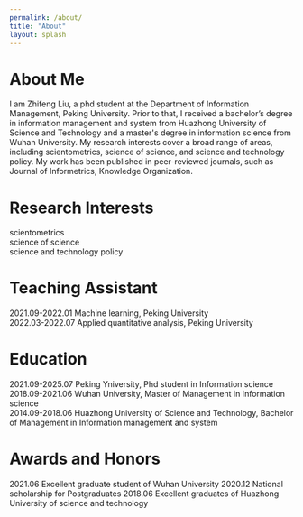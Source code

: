 ```yaml
---
permalink: /about/
title: "About"
layout: splash
---
```


# About Me
I am Zhifeng Liu, a phd student at the Department of Information Management, Peking University. Prior to that, I received a bachelor’s degree in information management and system from Huazhong University of Science and Technology and a master's degree in information science from Wuhan University. My research interests cover a broad range of areas, including scientometrics, science of science, and science and technology policy. My work has been published in peer-reviewed journals, such as Journal of Informetrics, Knowledge Organization.

# Research Interests
scientometrics   
science of science   
science and technology policy   

# Teaching Assistant
2021.09-2022.01 Machine learning, Peking University   
2022.03-2022.07 Applied quantitative analysis, Peking University   

# Education
2021.09-2025.07 Peking Yniversity, Phd student in Information science   
2018.09-2021.06 Wuhan University, Master of Management in Information science   
2014.09-2018.06 Huazhong University of Science and Technology, Bachelor of Management in Information management and system   

# Awards and Honors
2021.06 Excellent graduate student of Wuhan University
2020.12 National scholarship for Postgraduates
2018.06 Excellent graduates of Huazhong University of science and technology
